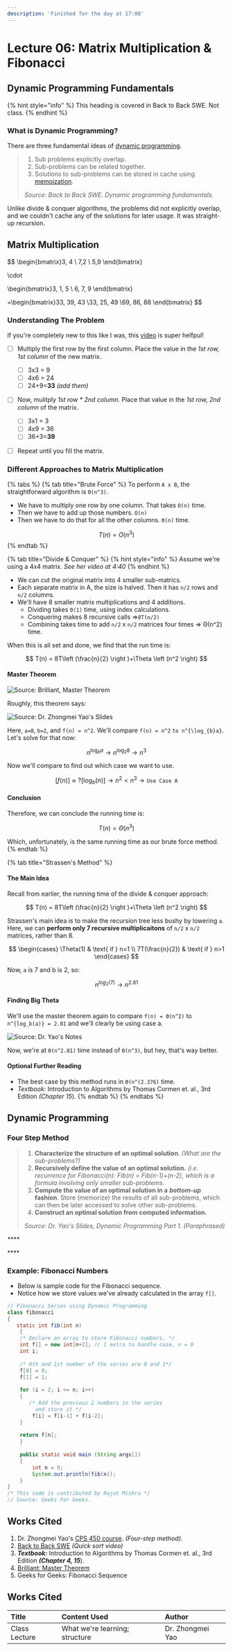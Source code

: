 ```yaml
---
description: 'Finished for the day at 17:00'
---
```


# Lecture 06: Matrix Multiplication & Fibonacci

## Dynamic Programming Fundamentals

{% hint style="info" %}
This heading is covered in Back to Back SWE. Not class.
{% endhint %}

### What is Dynamic Programming?

There are three fundamental ideas of [dynamic programming](https://en.wikipedia.org/wiki/Dynamic_programming).

> 1. Sub problems explicitly overlap.
> 2. Sub-problems can be related together.
> 3. Solutions to sub-problems can be stored in cache using [memoization](https://en.wikipedia.org/wiki/Memoization).
>
> _Source: Back to Back SWE. Dynamic programming fundamentals._

Unlike divide & conquer algorithms, the problems did not explicitly overlap, and we couldn't cache any of the solutions for later usage. It was straight-up recursion.

## Matrix Multiplication

$$
\begin{bmatrix}3, 4
\\ 7,2
\\ 5,9
\end{bmatrix}

\cdot 

\begin{bmatrix}3, 1, 5
\\ 6, 7, 9
\end{bmatrix}

=\begin{bmatrix}33, 39, 43
\\33, 25, 49
\\69, 86, 88
\end{bmatrix}
$$

### Understanding The Problem

If you're completely new to this like I was, this [video](https://www.youtube.com/watch?v=2spTnAiQg4M) is super helfpul!

* [ ] Multiply the first row by the first column. Place the value in the _1st row, 1st column_ of the new matrix.
  * [ ] 3x3 = 9
  * [ ] 4x6 = 24
  * [ ] 24+9=**33** _\(add them\)_
* [ ] Now, mulitply _1st row \* 2nd column._ Place that value in the _1st row, 2nd column_ of the matrix.
  * [ ] 3x1 = 3
  * [ ] 4x9 = 36
  * [ ] 36+3=**39**
* [ ] Repeat until you fill the matrix.



### Different Approaches to Matrix Multiplication

{% tabs %}
{% tab title="Brute Force" %}
To perform `A x B`, the straightforward algorithm is `Θ(n^3)`.

* We have to multiply one row by one column. That takes `O(n)` time.
* Then we have to add up those numbers. `O(n)`
* Then we have to do that for all the other columns. `Θ(n)` time.

$$
T(n) = O(n^3)
$$
{% endtab %}

{% tab title="Divide & Conquer" %}
{% hint style="info" %}
Assume we're using a 4x4 matrix. _See her video at 4:40_
{% endhint %}

* We can cut the original matrix into 4 smaller sub-matrics.
* Each separate matrix in A, the size is halved. Then it has `n/2` rows and `n/2` columns.
* We'll have 8 smaller matrix multiplications and 4 additions.
  * Dividing takes `Θ(1)` time, using index calculations.
  * Conquering makes 8 recursive calls ⇒`8T(n/2)`
  * Combining takes time to add `n/2` x `n/2` matrices four times ⇒ Θ\(n^2\) time.

When this is all set and done, we find that the run time is:

$$
T(n) = 8T\left (\frac{n}{2}  \right )+\Theta \left (n^2 \right)
$$

#### Master Theorem

![Source: Brilliant, Master Theorem](../../../.gitbook/assets/image.png)

Roughly, this theorem says:

![Source: Dr. Zhongmei Yao&apos;s Slides](../../../.gitbook/assets/image%20%283%29.png)

Here, `a=8`, `b=2`, and `f(n) = n^2`. We'll compare `f(n) = n^2` `to n^{\log_{b}a}`. Let's solve for that now:

$$
n^{\log_{b}a} \rightarrow n^{\log_{2}8} \rightarrow n^3
$$

Now we'll compare to find out which case we want to use.

$$
[f(n)] \approx ? [\log_{b}(n)] \rightarrow n^2 < n^3 \rightarrow \texttt{Use Case A}
$$

#### Conclusion

Therefore, we can conclude the running time is:

$$
T(n) = Θ(n^3)
$$

Which, unfortunately, is the same running time as our brute force method.
{% endtab %}

{% tab title="Strassen\'s Method" %}
#### The Main Idea

Recall from earlier, the running time of the divide & conquer approach:

$$
T(n) = 8T\left (\frac{n}{2}  \right )+\Theta \left (n^2 \right)
$$

Strassen's main idea is to make the recursion tree less bushy by lowering `a`. Here, we can **perform only 7 recursive multiplicaitons** of `n/2` x `n/2` matrices, rather than 8.

$$
\begin{cases}
\Theta(1) & \text{ if } n=1 \\ 
7T(\frac{n}{2}) & \text{ if } n>1
\end{cases}
$$

Now, `a` is 7 and b is 2, so:

$$
n^{log_2(7)}\rightarrow n^{2.81}
$$

#### Finding Big Theta

We'll use the master theorem again to compare `f(n) = Θ(n^2)` to `n^{log_b(a)} = 2.81` and we'll clearly be using case a.

![Source: Dr. Yao&apos;s Notes](../../../.gitbook/assets/image%20%283%29%20%281%29.png)

Now, we're at `Θ(n^2.81)` time instead of `Θ(n^3)`, but hey, that's way better.

#### Optional Further Reading

* The best case by this method runs in `Θ(n^(2.376)` time.
* _Textbook:_ Introduction to Algorithms by Thomas Cormen et. al., 3rd Edition _\(Chapter 15_\).
{% endtab %}
{% endtabs %}

## Dynamic Programming

### Four Step Method

> 1. **Characterize the structure of an optimal solution**. _\(What are the sub-problems?\)_
> 2. **Recursively define the value of an optimal solution.** _\(i.e. recurrence for Fibonacci\(n\): Fib\(n\) = Fib\(n-1\)+\(n-2\), which is a formula involving only smaller sub-problems._
> 3. **Compute the value of an optimal solution in a** _**bottom-up**_ **fashion**. Store \(memorize\) the results of all sub-problems, which can then be later accessed to solve other sub-problems.
> 4. **Construct an optimal solution from computed information.**
>
> _Source: Dr. Yao's Slides, Dynamic Programming Part 1. \(Paraphrased\)_

_\*\*\*\*_

\*\*\*\*

### Example: Fibonacci Numbers

* Below is sample code for the Fibonacci sequence.
* Notice how we store values we've already calculated in the array `f[]`.

```java
// Fibonacci Series using Dynamic Programming 
class fibonacci 
{ 
   static int fib(int n) 
    { 
    /* Declare an array to store Fibonacci numbers. */
    int f[] = new int[n+2]; // 1 extra to handle case, n = 0 
    int i; 
       
    /* 0th and 1st number of the series are 0 and 1*/
    f[0] = 0; 
    f[1] = 1; 
      
    for (i = 2; i <= n; i++) 
    { 
       /* Add the previous 2 numbers in the series 
         and store it */
        f[i] = f[i-1] + f[i-2]; 
    } 
       
    return f[n]; 
    } 
       
    public static void main (String args[]) 
    { 
        int n = 9; 
        System.out.println(fib(n)); 
    } 
} 
/* This code is contributed by Rajat Mishra */
// Source: Geeks For Geeks.
```





## Works Cited

1. Dr. Zhongmei Yao's [CPS 450 course](http://academic.udayton.edu/zhongmeiyao/450592.html). _\(Four-step method\)._
2. [Back to Back SWE](https://backtobackswe.com/platform/content/quicksort/code) _\(Quick sort video\)_
3. _**Textbook:**_ Introduction to Algorithms by Thomas Cormen et. al., 3rd Edition _**\(Chapter 4, 15**_\).
4. [Brilliant: Master Theorem](https://brilliant.org/wiki/master-theorem/?subtopic=algorithms&chapter=complexity-runtime-analysis)
5. Geeks for Geeks: Fibonacci Sequence



## Works Cited

| Title | Content Used | Author |
| :--- | :--- | :--- |
| Class Lecture | What we're learning; structure | Dr. Zhongmei Yao |

